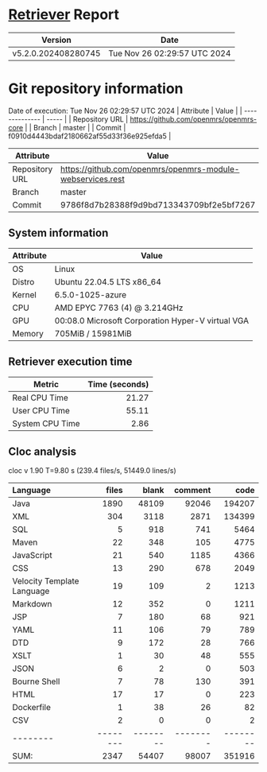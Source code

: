 # [Retriever](https://github.com/PalladioSimulator/Palladio-ReverseEngineering-Retriever) Report
| Version | Date |
| ------- | ---- |
| v5.2.0.202408280745 | Tue Nov 26 02:29:57 UTC 2024 |

# Git repository information
Date of execution: Tue Nov 26 02:29:57 UTC 2024
|    Attribute   | Value |
| -------------- | ----- |
| Repository URL | https://github.com/openmrs/openmrs-core |
| Branch         | master |
| Commit         | f0910d4443bdaf2180662af55d33f36e925efda5 |

|    Attribute   | Value |
| -------------- | ----- |
| Repository URL | https://github.com/openmrs/openmrs-module-webservices.rest |
| Branch         | master |
| Commit         | 9786f8d7b28388f9d9bd713343709bf2e5bf7267 |


## System information
| Attribute | Value |
| --------- | ----- |
| OS | Linux  |
| Distro | Ubuntu 22.04.5 LTS x86_64  |
| Kernel | 6.5.0-1025-azure  |
| CPU | AMD EPYC 7763 (4) @ 3.214GHz  |
| GPU | 00:08.0 Microsoft Corporation Hyper-V virtual VGA  |
| Memory | 705MiB / 15981MiB  |

## Retriever execution time
| Metric | Time (seconds) |
| --- | ---: |
| Real CPU Time | 21.27 |
| User CPU Time | 55.11 |
| System CPU Time | 2.86 |
<!--
Explainations:
- __Real CPU Time__: actual time the command has run (can be less than total time spent in user and system mode for multi-threaded processes)
- __User CPU Time__: time the command has spent running in user mode
- __System CPU Time__: time the command has spent running in system or kernel mode
-->

## Cloc analysis
cloc v 1.90  T=9.80 s (239.4 files/s, 51449.0 lines/s)

Language|files|blank|comment|code
:-------|-------:|-------:|-------:|-------:
Java|1890|48109|92046|194207
XML|304|3118|2871|134399
SQL|5|918|741|5464
Maven|22|348|105|4775
JavaScript|21|540|1185|4366
CSS|13|290|678|2049
Velocity Template Language|19|109|2|1213
Markdown|12|352|0|1211
JSP|7|180|68|921
YAML|11|106|79|789
DTD|9|172|28|766
XSLT|1|30|48|555
JSON|6|2|0|503
Bourne Shell|7|78|130|391
HTML|17|17|0|223
Dockerfile|1|38|26|82
CSV|2|0|0|2
--------|--------|--------|--------|--------
SUM:|2347|54407|98007|351916
